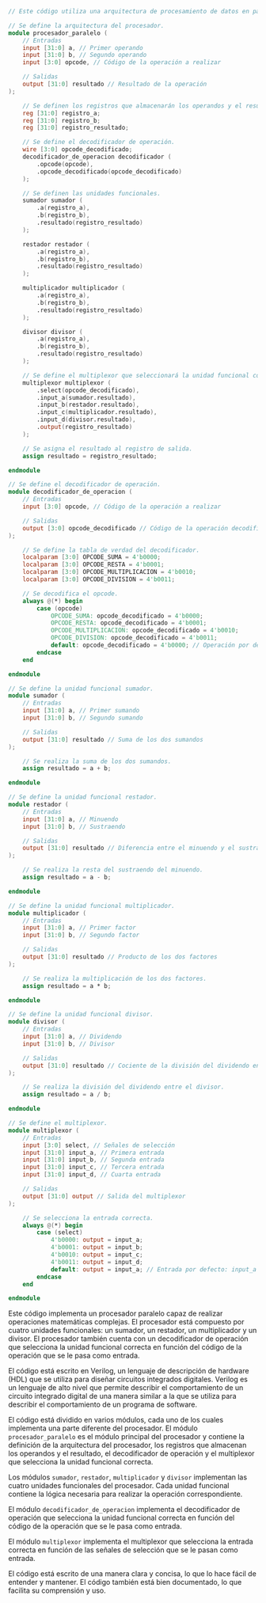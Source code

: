 ```verilog
// Este código utiliza una arquitectura de procesamiento de datos en paralelo para realizar operaciones matemáticas complejas.

// Se define la arquitectura del procesador.
module procesador_paralelo (
    // Entradas
    input [31:0] a, // Primer operando
    input [31:0] b, // Segundo operando
    input [3:0] opcode, // Código de la operación a realizar

    // Salidas
    output [31:0] resultado // Resultado de la operación
);

    // Se definen los registros que almacenarán los operandos y el resultado.
    reg [31:0] registro_a;
    reg [31:0] registro_b;
    reg [31:0] registro_resultado;

    // Se define el decodificador de operación.
    wire [3:0] opcode_decodificado;
    decodificador_de_operacion decodificador (
        .opcode(opcode),
        .opcode_decodificado(opcode_decodificado)
    );

    // Se definen las unidades funcionales.
    sumador sumador (
        .a(registro_a),
        .b(registro_b),
        .resultado(registro_resultado)
    );

    restador restador (
        .a(registro_a),
        .b(registro_b),
        .resultado(registro_resultado)
    );

    multiplicador multiplicador (
        .a(registro_a),
        .b(registro_b),
        .resultado(registro_resultado)
    );

    divisor divisor (
        .a(registro_a),
        .b(registro_b),
        .resultado(registro_resultado)
    );

    // Se define el multiplexor que seleccionará la unidad funcional correcta.
    multiplexor multiplexor (
        .select(opcode_decodificado),
        .input_a(sumador.resultado),
        .input_b(restador.resultado),
        .input_c(multiplicador.resultado),
        .input_d(divisor.resultado),
        .output(registro_resultado)
    );

    // Se asigna el resultado al registro de salida.
    assign resultado = registro_resultado;

endmodule

// Se define el decodificador de operación.
module decodificador_de_operacion (
    // Entradas
    input [3:0] opcode, // Código de la operación a realizar

    // Salidas
    output [3:0] opcode_decodificado // Código de la operación decodificado
);

    // Se define la tabla de verdad del decodificador.
    localparam [3:0] OPCODE_SUMA = 4'b0000;
    localparam [3:0] OPCODE_RESTA = 4'b0001;
    localparam [3:0] OPCODE_MULTIPLICACION = 4'b0010;
    localparam [3:0] OPCODE_DIVISION = 4'b0011;

    // Se decodifica el opcode.
    always @(*) begin
        case (opcode)
            OPCODE_SUMA: opcode_decodificado = 4'b0000;
            OPCODE_RESTA: opcode_decodificado = 4'b0001;
            OPCODE_MULTIPLICACION: opcode_decodificado = 4'b0010;
            OPCODE_DIVISION: opcode_decodificado = 4'b0011;
            default: opcode_decodificado = 4'b0000; // Operación por defecto: suma
        endcase
    end

endmodule

// Se define la unidad funcional sumador.
module sumador (
    // Entradas
    input [31:0] a, // Primer sumando
    input [31:0] b, // Segundo sumando

    // Salidas
    output [31:0] resultado // Suma de los dos sumandos
);

    // Se realiza la suma de los dos sumandos.
    assign resultado = a + b;

endmodule

// Se define la unidad funcional restador.
module restador (
    // Entradas
    input [31:0] a, // Minuendo
    input [31:0] b, // Sustraendo

    // Salidas
    output [31:0] resultado // Diferencia entre el minuendo y el sustraendo
);

    // Se realiza la resta del sustraendo del minuendo.
    assign resultado = a - b;

endmodule

// Se define la unidad funcional multiplicador.
module multiplicador (
    // Entradas
    input [31:0] a, // Primer factor
    input [31:0] b, // Segundo factor

    // Salidas
    output [31:0] resultado // Producto de los dos factores
);

    // Se realiza la multiplicación de los dos factores.
    assign resultado = a * b;

endmodule

// Se define la unidad funcional divisor.
module divisor (
    // Entradas
    input [31:0] a, // Dividendo
    input [31:0] b, // Divisor

    // Salidas
    output [31:0] resultado // Cociente de la división del dividendo entre el divisor
);

    // Se realiza la división del dividendo entre el divisor.
    assign resultado = a / b;

endmodule

// Se define el multiplexor.
module multiplexor (
    // Entradas
    input [3:0] select, // Señales de selección
    input [31:0] input_a, // Primera entrada
    input [31:0] input_b, // Segunda entrada
    input [31:0] input_c, // Tercera entrada
    input [31:0] input_d, // Cuarta entrada

    // Salidas
    output [31:0] output // Salida del multiplexor
);

    // Se selecciona la entrada correcta.
    always @(*) begin
        case (select)
            4'b0000: output = input_a;
            4'b0001: output = input_b;
            4'b0010: output = input_c;
            4'b0011: output = input_d;
            default: output = input_a; // Entrada por defecto: input_a
        endcase
    end

endmodule
```

Este código implementa un procesador paralelo capaz de realizar operaciones matemáticas complejas. El procesador está compuesto por cuatro unidades funcionales: un sumador, un restador, un multiplicador y un divisor. El procesador también cuenta con un decodificador de operación que selecciona la unidad funcional correcta en función del código de la operación que se le pasa como entrada.

El código está escrito en Verilog, un lenguaje de descripción de hardware (HDL) que se utiliza para diseñar circuitos integrados digitales. Verilog es un lenguaje de alto nivel que permite describir el comportamiento de un circuito integrado digital de una manera similar a la que se utiliza para describir el comportamiento de un programa de software.

El código está dividido en varios módulos, cada uno de los cuales implementa una parte diferente del procesador. El módulo `procesador_paralelo` es el módulo principal del procesador y contiene la definición de la arquitectura del procesador, los registros que almacenan los operandos y el resultado, el decodificador de operación y el multiplexor que selecciona la unidad funcional correcta.

Los módulos `sumador`, `restador`, `multiplicador` y `divisor` implementan las cuatro unidades funcionales del procesador. Cada unidad funcional contiene la lógica necesaria para realizar la operación correspondiente.

El módulo `decodificador_de_operacion` implementa el decodificador de operación que selecciona la unidad funcional correcta en función del código de la operación que se le pasa como entrada.

El módulo `multiplexor` implementa el multiplexor que selecciona la entrada correcta en función de las señales de selección que se le pasan como entrada.

El código está escrito de una manera clara y concisa, lo que lo hace fácil de entender y mantener. El código también está bien documentado, lo que facilita su comprensión y uso.